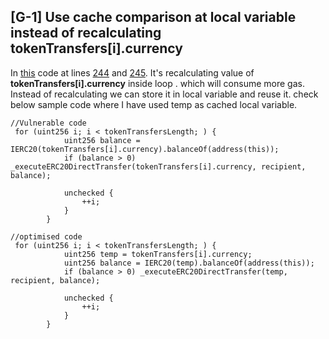 
## [G-1] Use cache comparison at local variable instead of recalculating **tokenTransfers[i].currency**

In [this](https://github.com/code-423n4/2022-11-looksrare/blob/main/contracts/LooksRareAggregator.sol#L244) code at lines [244](https://github.com/code-423n4/2022-11-looksrare/blob/main/contracts/LooksRareAggregator.sol#L244) and [245](https://github.com/code-423n4/2022-11-looksrare/blob/main/contracts/LooksRareAggregator.sol#L245). It's recalculating value of **tokenTransfers[i].currency** inside loop . which will consume more gas. Instead of recalculating we can store it in local variable and reuse it.  check below sample code where I have used temp as cached local variable. 

```
//Vulnerable code
 for (uint256 i; i < tokenTransfersLength; ) {
            uint256 balance = IERC20(tokenTransfers[i].currency).balanceOf(address(this));
            if (balance > 0) _executeERC20DirectTransfer(tokenTransfers[i].currency, recipient, balance);

            unchecked {
                ++i;
            }
        }

//optimised code
 for (uint256 i; i < tokenTransfersLength; ) {
            uint256 temp = tokenTransfers[i].currency;
            uint256 balance = IERC20(temp).balanceOf(address(this));
            if (balance > 0) _executeERC20DirectTransfer(temp, recipient, balance);

            unchecked {
                ++i;
            }
        }
```